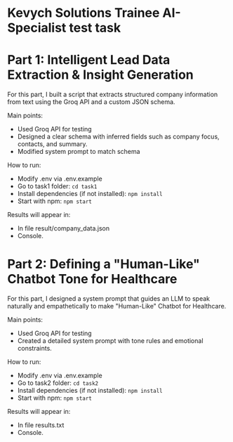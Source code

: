 # Kevych Solutions Trainee AI-Specialist test task

# Part 1: Intelligent Lead Data Extraction & Insight Generation

For this part, I built a script that extracts structured company information from text using the Groq API and a custom JSON schema.

Main points:
- Used Groq API for testing
- Designed a clear schema with inferred fields such as company focus, contacts, and summary.
- Modified system prompt to match schema

How to run:

- Modify .env via .env.example
- Go to task1 folder:
``cd task1``
- Install dependencies (if not installed):
``npm install``
- Start with npm:
``npm start``

Results will appear in:
- In file result/company_data.json 
- Console.

# Part 2: Defining a "Human-Like" Chatbot Tone for Healthcare

For this part, I designed a system prompt that guides an LLM to speak naturally and empathetically to make "Human-Like" Chatbot for Healthcare.

Main points:
- Used Groq API for testing
- Created a detailed system prompt with tone rules and emotional constraints.

How to run:

- Modify .env via .env.example
- Go to task2 folder:
``cd task2``
- Install dependencies (if not installed):
``npm install``
- Start with npm:
  ``npm start``

Results will appear in:
- In file results.txt
- Console.

